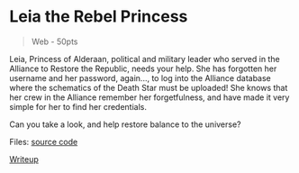 # Leia the Rebel Princess
> Web - 50pts

Leia, Princess of Alderaan, political and military leader who served in the Alliance to Restore the Republic, needs your help. 
She has forgotten her username and her password, again..., to log into the Alliance database where the schematics of the Death Star must be uploaded! She knows that her crew in the Alliance remember her forgetfulness, and have made it very simple for her to find her credentials.

Can you take a look, and help restore balance to the universe?

Files: [source code](./scr)

[Writeup](./writeup.md)